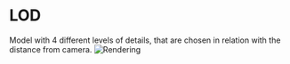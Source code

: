 # LOD
Model with 4 different levels of details, that are chosen in relation with the distance from camera.
![Rendering](lod.gif)
